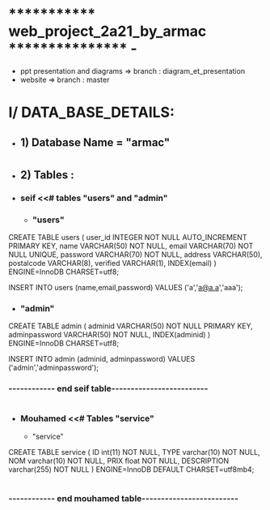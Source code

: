 #  *********** web_project_2a21_by_armac  ***************             -
* ppt presentation and diagrams => branch : diagram_et_presentation
* website => branch : master
#
<h1> I/ DATA_BASE_DETAILS:</h1>

* <h2> 1)  Database Name  =  "armac"  </h2>
#
#
* <h2> 2)  Tables : </h2>

+ <h3> seif <<# tables "users" and "admin" </h3>

   * <h3>"users"</h3>  
  

CREATE TABLE users (
   user_id INTEGER NOT NULL
     AUTO_INCREMENT PRIMARY KEY,
   name VARCHAR(50) NOT NULL,
   email VARCHAR(70) NOT NULL UNIQUE,
   password VARCHAR(70) NOT NULL,
   address VARCHAR(50),
   postalcode VARCHAR(8),
   verified  VARCHAR(1),
   INDEX(email)
) ENGINE=InnoDB CHARSET=utf8;


INSERT INTO users (name,email,password) VALUES ('a','a@a.a','aaa');


   * <h3>"admin"</h3> 


CREATE TABLE admin (
   adminid VARCHAR(50) NOT NULL PRIMARY KEY,
   adminpassword VARCHAR(50) NOT NULL,
   INDEX(adminid)
) ENGINE=InnoDB CHARSET=utf8;

INSERT INTO admin (adminid, adminpassword) VALUES ('admin','adminpassword'); 

<h3>  ------------ end seif table-------------------------   </h3>


#

 + <h3> Mouhamed <<# Tables "service"   </h3>

   * </h3>"service"</h3>    

CREATE TABLE service (
  ID int(11) NOT NULL,
  TYPE varchar(10) NOT NULL,
  NOM varchar(10) NOT NULL,
  PRIX float NOT NULL,
  DESCRIPTION varchar(255) NOT NULL
) ENGINE=InnoDB DEFAULT CHARSET=utf8mb4;

#
<h3> ------------ end mouhamed table-------------------------</h3>  

#



